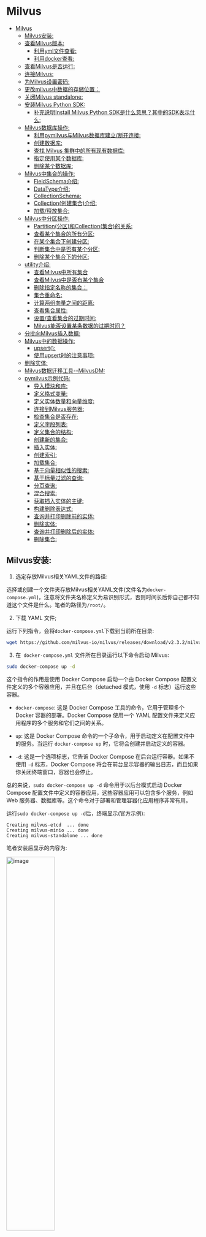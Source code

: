 # Milvus
- [Milvus](#milvus)
  - [Milvus安装:](#milvus安装)
  - [查看Milvus版本:](#查看milvus版本)
    - [利用yml文件查看:](#利用yml文件查看)
    - [利用docker查看:](#利用docker查看)
  - [查看Milvus是否运行:](#查看milvus是否运行)
  - [连接Milvus:](#连接milvus)
  - [为Milvus设置密码:](#为milvus设置密码)
  - [更改milvus中数据的存储位置：](#更改milvus中数据的存储位置)
  - [关闭Milvus standalone:](#关闭milvus-standalone)
  - [安装Milvus Python SDK:](#安装milvus-python-sdk)
    - [补充说明Install Milvus Python SDK是什么意思？其中的SDK表示什么:](#补充说明install-milvus-python-sdk是什么意思其中的sdk表示什么)
  - [Milvus数据库操作:](#milvus数据库操作)
    - [利用pymilvus与Milvus数据库建立/断开连接:](#利用pymilvus与milvus数据库建立断开连接)
    - [创建数据库:](#创建数据库)
    - [查找 Milvus 集群中的所有现有数据库:](#查找-milvus-集群中的所有现有数据库)
    - [指定使用某个数据库:](#指定使用某个数据库)
    - [删除某个数据库:](#删除某个数据库)
  - [Milvus中集合的操作:](#milvus中集合的操作)
    - [FieldSchema介绍:](#fieldschema介绍)
    - [DataType介绍:](#datatype介绍)
    - [CollectionSchema:](#collectionschema)
    - [Collection(创建集合)介绍:](#collection创建集合介绍)
    - [加载/释放集合:](#加载释放集合)
  - [Milvus中分区操作:](#milvus中分区操作)
    - [Partition(分区)和Collection(集合)的关系:](#partition分区和collection集合的关系)
    - [查看某个集合的所有分区:](#查看某个集合的所有分区)
    - [在某个集合下创建分区:](#在某个集合下创建分区)
    - [判断集合中是否有某个分区:](#判断集合中是否有某个分区)
    - [删除某个集合下的分区:](#删除某个集合下的分区)
  - [utility介绍:](#utility介绍)
    - [查看Milvus中所有集合](#查看milvus中所有集合)
    - [查看Milvus中是否有某个集合](#查看milvus中是否有某个集合)
    - [删除指定名称的集合：](#删除指定名称的集合)
    - [集合重命名:](#集合重命名)
    - [计算两组向量之间的距离:](#计算两组向量之间的距离)
    - [查看集合属性:](#查看集合属性)
    - [设置/查看集合的过期时间:](#设置查看集合的过期时间)
    - [Milvus能否设置某条数据的过期时间？](#milvus能否设置某条数据的过期时间)
  - [分批向Milvus插入数据:](#分批向milvus插入数据)
  - [Milvus中的数据操作:](#milvus中的数据操作)
    - [upsert():](#upsert)
    - [使用upsert时的注意事项:](#使用upsert时的注意事项)
  - [删除实体:](#删除实体)
  - [Milvus数据迁移工具--MilvusDM:](#milvus数据迁移工具--milvusdm)
  - [pymilvus示例代码:](#pymilvus示例代码)
    - [导入模块和库:](#导入模块和库)
    - [定义格式变量:](#定义格式变量)
    - [定义实体数量和向量维度:](#定义实体数量和向量维度)
    - [连接到Milvus服务器:](#连接到milvus服务器)
    - [检查集合是否存在:](#检查集合是否存在)
    - [定义字段列表:](#定义字段列表)
    - [定义集合的结构:](#定义集合的结构)
    - [创建新的集合:](#创建新的集合)
    - [插入实体:](#插入实体)
    - [创建索引:](#创建索引)
    - [加载集合:](#加载集合)
    - [基于向量相似性的搜索:](#基于向量相似性的搜索)
    - [基于标量过滤的查询:](#基于标量过滤的查询)
    - [分页查询:](#分页查询)
    - [混合搜索:](#混合搜索)
    - [获取插入实体的主键:](#获取插入实体的主键)
    - [构建删除表达式:](#构建删除表达式)
    - [查询并打印删除前的实体:](#查询并打印删除前的实体)
    - [删除实体:](#删除实体-1)
    - [查询并打印删除后的实体:](#查询并打印删除后的实体)
    - [删除集合:](#删除集合)

## Milvus安装:

1. 选定存放Milvus相关YAML文件的路径:

选择或创建一个文件夹存放Milvus相关YAML文件(文件名为`docker-compose.yml`)，注意将文件夹名称定义为易识别形式，否则时间长后你自己都不知道这个文件是什么。笔者的路径为`/root/`。<br>

2. 下载 YAML 文件;

运行下列指令，会将`docker-compose.yml`下载到当前所在目录:<br>

```bash
wget https://github.com/milvus-io/milvus/releases/download/v2.3.2/milvus-standalone-docker-compose.yml -O docker-compose.yml
```

3. 在` docker-compose.yml` 文件所在目录运行以下命令启动 Milvus:

```bash
sudo docker-compose up -d
```

这个指令的作用是使用 Docker Compose 启动一个由 Docker Compose 配置文件定义的多个容器应用，并且在后台（detached 模式，使用 `-d` 标志）运行这些容器。<br>

  - `docker-compose`: 这是 Docker Compose 工具的命令，它用于管理多个 Docker 容器的部署。Docker Compose 使用一个 YAML 配置文件来定义应用程序的多个服务和它们之间的关系。

  - `up`: 这是 Docker Compose 命令的一个子命令，用于启动定义在配置文件中的服务。当运行 `docker-compose up` 时，它将会创建并启动定义的容器。

  - `-d`: 这是一个选项标志，它告诉 Docker Compose 在后台运行容器。如果不使用 `-d` 标志，Docker Compose 将会在前台显示容器的输出日志，而且如果你关闭终端窗口，容器也会停止。

总的来说，`sudo docker-compose up -d` 命令用于以后台模式启动 Docker Compose 配置文件中定义的容器应用，这些容器应用可以包含多个服务，例如 Web 服务器、数据库等。这个命令对于部署和管理容器化应用程序非常有用。<br>

运行`sudo docker-compose up -d`后，终端显示(官方示例):<br>

```log
Creating milvus-etcd  ... done
Creating milvus-minio ... done
Creating milvus-standalone ... done
```

笔者安装后显示的内容为:<br>

<img src="./milvus_materials/milvus安装成功图片.jpg" alt="image" width="50%" height="50%">


4. 现在检查容器是否已经启动并运行:

```bash
sudo docker compose ps
```

终端显示(官方示例):<br>

```log
      Name                     Command                  State                            Ports
--------------------------------------------------------------------------------------------------------------------
milvus-etcd         etcd -advertise-client-url ...   Up             2379/tcp, 2380/tcp
milvus-minio        /usr/bin/docker-entrypoint ...   Up (healthy)   9000/tcp
milvus-standalone   /tini -- milvus run standalone   Up             0.0.0.0:19530->19530/tcp, 0.0.0.0:9091->9091/tcp
```

笔者安装后显示的内容为:<br>

<img src="./milvus_materials/milvus容器运行状态.jpg" alt="image" width="100%" height="100%">


指令 `sudo docker compose ps` 的作用是列出与当前工作目录下的 `docker-compose.yml` 文件相关的 Docker 服务的状态。<br>

具体来说，这个命令会显示：<br>

- 服务名（service name）
- 命令（command）
- 状态（state，例如 "Up" 或 "Exited"）
- 端口（ports）

使用 `sudo` 前缀是因为 Docker 通常需要超级用户权限来运行。<br>

`docker compose` 是 Docker Compose 的一个新的命令结构，它在 Docker 20.10 之后的版本中被引入。在此之前，通常使用 `docker-compose`（带连字符）的命令格式。两种格式的功能基本相同，但命令结构略有不同。<br>

简而言之，`sudo docker compose ps` 命令用于查看当前目录下由 `docker-compose.yml` 定义的 Docker 服务的状态。<br>

## 查看Milvus版本:

### 利用yml文件查看:

找到你Milvus相关的`docker-compose.yml`文件，文件中会有如下Milvus版本信息:

```yml
  standalone:
    container_name: milvus-standalone
    image: milvusdb/milvus:v2.3.2
```

### 利用docker查看:

终端输入`docker ps`指令后，终端显示(官方示例):<br>

```log
      Name                     Command                  State                            Ports
--------------------------------------------------------------------------------------------------------------------
milvus-etcd         etcd -advertise-client-url ...   Up             2379/tcp, 2380/tcp
milvus-minio        /usr/bin/docker-entrypoint ...   Up (healthy)   9000/tcp
milvus-standalone   /tini -- milvus run standalone   Up             0.0.0.0:19530->19530/tcp, 0.0.0.0:9091->9091/tcp
```

找到自己需要查看的容器名，然后仿照下列指令修改即可:<br>

```bash
docker inspect milvus-standalone | grep "Image" | cut -d '"' -f 4
```

终端显示:<br>

```log
sha256:4b6c62c2b5f8803ec635347be7b430d88a00d1d10226e0cfe6f9a6883ed84ff0
milvusdb/milvus:v2.3.2
```

## 查看Milvus是否运行:

要查看你的 Milvus 是否正在 Ubuntu 18.04 上运行，你可以采用以下几种方法：<br>

1. **使用`docker ps`命令**:
   
如果你是通过 Docker 安装和运行 Milvus 的，你可以使用 `docker ps` 来查看正在运行的容器。例如:<br>

```bash
docker ps
```

在输出的列表中，找是否有 Milvus 的容器正在运行。<br>

2. **使用`ps`命令和`grep`工具**:
   
你可以使用 `ps` 命令结合 `grep` 工具来查看是否有与 Milvus 相关的进程正在运行：<br>

```bash
ps aux | grep milvus
```

如果 Milvus 在运行，你应该能看到与 Milvus 相关的进程信息。<br>

3. **使用`netstat`命令查看端口**:
   
通常，Milvus 默认在 `19530` 端口上监听。你可以使用 `netstat` 来查看此端口是否已经被占用：<br>

```bash
netstat -tuln | grep 19530
```

如果你看到有进程监听在这个端口上，那很可能 Milvus 是在运行的。<br>

或者直接使用`netstat -tuln`查看是否有属于Milvus的端口。<br>

4. **查看 Milvus 的日志**:
   
如果你有访问 Milvus 日志的权限，那么你可以直接查看它的日志来判断其是否在正常运行。<br>

不论你采用哪种方法，记得根据实际情况调整命令和参数。如果你有其他关于 Milvus 或 Ubuntu 的问题，请随时提问。<br>

**如果你是使用 Docker 运行的 Milvus**，Milvus 的日志位置通常在容器内部。你可以使用以下命令来查看 Milvus 容器的日志：<br>

```bash
docker logs [CONTAINER_ID_OR_NAME]
```

其中 `[CONTAINER_ID_OR_NAME]` 是你的 Milvus 容器的 ID 或名称。<br>

如果你是按照笔者的方式安装的Milvus，想查看 Milvus 的日志，可以使用以下命令：<br>

```bash
docker logs milvus-standalone
```

此命令会输出 `milvus-standalone` 容器的日志。<br>

如果需要查看 MinIO 或 etcd 的日志，只需将 `milvus-standalone` 替换为相应的容器名称即可。例如，查看 MinIO 的日志：<br>

```bash
docker logs milvus-minio
```

以上信息应该可以帮助你了解当前 Milvus 的运行状态和查看其日志。<br>


## 连接Milvus:

使用以下指令，验证 Milvus 服务器正在监听哪个本地端口。注意将容器名称替换为你自己的:

```bash
docker port milvus-standalone 19530/tcp
```

终端显示信息:<br>

```log
(base) root@iZ2zea5v77oawjy2qz7cxxx:~# docker port milvus-standalone 19530/tcp
0.0.0.0:19530
[::]:19530
```

这表明，你的 Milvus 容器的 `19530` 端口映射到了宿主机的 `0.0.0.0:19530` 和 `[::]:19530`。<br>

其中：<br>

- `0.0.0.0:19530` 表示该端口在所有的 IPv4 地址上都是可访问的。

- `[::]:19530` 表示该端口在所有的 IPv6 地址上都是可访问的。

这意味着，只要你的服务器防火墙规则允许外部访问这个端口，并且没有其他的网络限制，那么你确实应该可以从外部访问这个 Milvus 实例。<br>

但需要注意的是，对于任何服务，尤其是数据库类服务，直接暴露到外网有其风险。确保你已经设置了适当的安全措施，如防火墙规则、强密码、安全的连接方式等，以保护你的服务不被恶意访问。<br>


## 为Milvus设置密码:


## 更改milvus中数据的存储位置：

更改milvus中数据的存储位置可有效避免因硬盘空间问题引起的Milvus自动关闭，具体操作如下：<br>

1. 找到自己的`docker-compose.yml`文件所在目录，运行以下指令**停止 Milvus 服务**：

```bash
sudo docker-compose down
```

终端显示:<br>

```log
Stopping milvus-minio ... done
Stopping milvus-etcd  ... done
Removing milvus-standalone ... done
Removing milvus-minio      ... done
Removing milvus-etcd       ... done
Removing network milvus
```

2. 查看Milvus中数据存储路径:

打开`docker-compose.yml`文件，查看`standalone`模块对应的`volumes`路径，以笔者为例:<br>

```yml
standalone:
  container_name: milvus-standalone
  image: milvusdb/milvus:v2.3.2
  command: ["milvus", "run", "standalone"]
  security_opt:
  - seccomp:unconfined
  environment:
    ETCD_ENDPOINTS: etcd:2379
    MINIO_ADDRESS: minio:9000
  volumes:
    - ${DOCKER_VOLUME_DIRECTORY:-.}/volumes/milvus:/var/lib/milvus
  healthcheck:
    test: ["CMD", "curl", "-f", "http://localhost:9091/healthz"]
    interval: 30s
    start_period: 90s
    timeout: 20s
    retries: 3
  ports:
    - "19530:19530"
    - "9091:9091"
  depends_on:
    - "etcd"
    - "minio"
```

`docker-compose.yml` 文件中的 `volume` 映射是由 `${DOCKER_VOLUME_DIRECTORY:-.}` 这个环境变量决定的。这意味着如果你没有设定 `DOCKER_VOLUME_DIRECTORY` 这个环境变量，它会默认使用当前目录（`.`）。<br>


1. 迁移数据:

如果 Milvus 已经有数据并且你希望保留，你需要迁移数据到新的目录下，假设要迁移到 `/data/milvus_data` 目录下：<br>

```bash
sudo mv ${DOCKER_VOLUME_DIRECTORY:-.}/volumes/milvus /data/milvus_data
```

空的`/data/milvus_data`将显示以下结构:<br>

```log
(base) root@iZ2zea5v77oawjy2qz7cxxx:/data/milvus_data# tree
.
└── milvus
    ├── rdb_data
    └── rdb_data_meta_kv
```

4. 更新 docker-compose.yml 文件:

在 `standalone` 服务的 `volumes` 部分中，更改映射目录到 `/data/milvus_data`。同时，也建议更改 `etcd` 和 `minio` 的存储路径，以避免未来可能出现的空间问题。<br>

```yml
...
etcd:
  ...
  volumes:
    - /data/etcd_data:/etcd

minio:
  ...
  volumes:
    - /data/minio_data:/minio_data

standalone:
  ...
  volumes:
    - /data/milvus_data:/var/lib/milvus
...
```

5. 再次启动服务：

```bash
sudo docker-compose up -d
```


## 关闭Milvus standalone:

要关闭 `Milvus standalone`，请运行以下指令:<br>

```bash
sudo docker compose down
```

要在停止 Milvus 后删除数据，请运行以下指令:<br>

```bash
sudo rm -rf  volumes
```

## 安装Milvus Python SDK:

切换到你需要安装`pymilvus`的虚拟环境，然后运行以下指令:<br>

```bash
python3 -m pip install pymilvus==2.3.2
```

现在终端运行以下指令，验证下`pymilvus`是否已经正确安装。如果`pymilvus`的安装没有问题，则终端运行以下命令时不会引发异常:<br>

```bash
python3 -c "from pymilvus import Collection"
```

### 补充说明Install Milvus Python SDK是什么意思？其中的SDK表示什么:

"Install Milvus Python SDK" 的意思是安装 Milvus 的 Python 软件开发工具包。<br>

其中的 "SDK" 是 "Software Development Kit" 的缩写，翻译成中文是“软件开发工具包”。<br>

SDK 通常包括一组软件开发工具，这些工具允许开发者为特定的软件包、软件框架、硬件平台、计算机系统、操作系统或平台创建应用程序。<br>

对于 "Milvus Python SDK"，这意味着**这是一个为 Python 语言提供的工具集，允许开发者更容易地与 Milvus 进行交互和开发。**🫠🫠🫠Milvus 是一个开源的向量搜索引擎，它使得大规模向量数据的相似性搜索变得简单高效。<br>

简而言之，如果你想使用 Python 来开发和 Milvus 相关的应用，你就需要安装 Milvus Python SDK。<br>

## Milvus数据库操作:

与传统的数据库引擎类似，你也可以在 Milvus 创建数据库，并为某些用户分配管理数据库的特权。然后，这些用户有权管理数据库中的集合。Milvus 集群最多支持64个数据库。<br>

### 利用pymilvus与Milvus数据库建立/断开连接:

Milvus 支持两个端口，端口`19530`和端口`9091`，端口19530是用于gRPC的，是默认端口。端口9091是用于 RESTful API 的，当你用 HTTP 客户端连接到 Milvus 服务器时使用它。<br>

pymilvus连接Milvus数据库示例:<br>

```python
from pymilvus import connections
connections.connect(
    alias="default",
    user='username',
    password='password',
    host='localhost',
    port='19530'
)
```

`connections.connect()` 方法用于建立全局连接，可以在整个应用程序中共享。**它会自动创建连接池**，并在后续的操作中使用这个连接池来管理连接。<br>

这意味着，一旦使用 `connections.connect()` 建立连接，后续的 Milvus 操作可以共享同一个连接池中的连接，从而提高了性能和资源利用率。<br>

如果你没有对你的Milvus进行账户、密码等配置，可以使用下列写法:<br>

```python
from pymilvus import connections

connections.connect(host='localhost', port='19530')
```

🚨🚨🚨注意: Milvus 支持的最大连接数是 65,536。这个数字指的是客户端与 Milvus 服务器之间的并发连接数量上限。

在同一时间内，最多可以有 65,536 个与 Milvus 服务器的连接处于活动状态。这个连接数限制可以根据你的硬件资源和性能需求进行调整，但在默认配置下，最大连接数是 65,536。

🫠🫠🫠Milvus使用结束后记得断开与Milvus的连接:<br>

```python
connections.disconnect("default")
```


### 创建数据库:

要创建数据库，首先需要连接到 Milvus 集群并为其准备一个名称，假设你要创建一个名为"book"的database，可以使用以下代码:<br>

```python
from pymilvus import connections, db

conn = connections.connect(host='localhost', port='19530')  # 必须要连接到Milvus才能执行db操作；

database = db.create_database("book")
```

### 查找 Milvus 集群中的所有现有数据库:

```python
from pymilvus import connections, db

conn = connections.connect(host='localhost', port='19530')  # 必须要连接到Milvus才能执行db操作；

# 查找 Milvus 集群中的所有现有数据库
database_name = db.list_database()

print(f"数据库有:{database_name}")
```

终端显示:<br>

```log
数据库有:['default', 'book']
```

Milvus 集群默认只有一个名为"default"的数据库。<br>

### 指定使用某个数据库:

Milvus 集群默认只有一个名为"default"的数据库。除非另有说明，否则集合将在默认数据库中创建。<br>

假设你要更改默认数据库，参考以下代码，在连接Milvus的时候设置`db_name`即可。注意将`default`修改为你的数据库名称:<br>

```python

from pymilvus import connections

conn = connections.connect(host="localhost",port="19530",db_name="default")
```

或者依旧使用`db`进行操作:<br>

```python
db.using_database("book")
```

### 删除某个数据库:

若要删除数据库，必须首先删除其所有集合。否则，删除操作将失败。<br>

```python
db.drop_database("book")

db.list_database()

# Output:
# ['default']
```


## Milvus中集合的操作:

在Milvus中集合的基础是Schema，Schema指结构，例如表结构、字段构成等。在我们介绍Milvus中Schema的定义方式前，先导入必要的方法，并连接到Milvus数据库:<br>

```python
from pymilvus import connections, FieldSchema, DataType, CollectionSchema, Collection

# 连接Milvus
connections.connect(host='localhost', port='19530')
```

在Milvus中，`CollectionSchema`、`FieldSchema`和`DataType`是创建一个集合(collection)的基本组件。Milvus是一个开源的向量数据库，用于存储和检索大量的向量数据。这三个组件定义了集合的结构和数据类型。<br>

### FieldSchema介绍:

`FieldSchema`用于定义集合中的一个字段(field)的结构。一个字段相当于传统数据库中的一个列(column)。它包括字段的名字、字段的数据类型以及一些额外的参数，比如是否是主键、是否自动创建索引等等。<br>

每个`FieldSchema`对象通常需要至少两个参数：<br>

- 字段名称

- 字段数据类型，这里使用的是`DataType`枚举

示例:<br>

```python
id_field = FieldSchema(name="id", dtype=DataType.INT64, is_primary=True)
vector_field = FieldSchema(name="embedding", dtype=DataType.FLOAT_VECTOR, dim=128)
```

### DataType介绍:

`DataType`是一个枚举类，定义了Milvus中支持的不同数据类型。这些数据类型包括基本的数值类型、字符串和向量类型等。比如，`INT64`用于整数、`FLOAT_VECTOR`用于浮点数向量等。<br>

示例中的`DataType.FLOAT_VECTOR`表示字段是浮点型的向量数据，`dim=128`指的是向量的维度是128。<br>

### CollectionSchema:

`CollectionSchema`定义了整个集合的结构。一个集合可以看作是一张表，其中包含了多个字段。当你创建一个`CollectionSchema`对象时，你需要定义集合中的所有字段，并且可以定义一些关于集合的额外属性，如描述等。<br>

创建`CollectionSchema`对象时，需要将一系列`FieldSchema`对象作为参数传入。<br>

示例:<br>

```python
schema = CollectionSchema(fields=[id_field, vector_field], description="Test collection")
```

这样，使用`CollectionSchema`和`FieldSchema`对象，你可以定义一个Milvus集合的完整结构，`DataType`用于指定字段的数据类型。这种结构化的方式使得Milvus可以灵活地处理不同类型的数据，并且可以对其进行有效的索引和搜索。<br>

### Collection(创建集合)介绍:

🚨🚨🚨`CollectionSchema`和`Collection`在Milvus中代表了两个相关但不同的概念：<br>

1. **CollectionSchema**: 

- 这个概念是关于结构定义的。`CollectionSchema`定义了一个集合的结构，包括它包含哪些字段以及这些字段的数据类型。它是创建新集合时的一个蓝图，用于告诉Milvus集合中应该有哪些字段和这些字段的属性（比如数据类型、是否为主键、是否有索引等）。

- `CollectionSchema`不存储任何数据，它只是定义了数据将如何存储的规则。

2. **Collection**:

- `Collection`是基于`CollectionSchema`实际**创建的一个实例**🌿🌿🌿🌿🌿，它是数据存储和检索的容器。你可以向`Collection`中插入数据、对其进行查询和索引操作。一旦根据`CollectionSchema`创建了`Collection`，就可以对其进行这些操作。

- `Collection`实际上存储了数据和索引，你可以认为它是Milvus数据库中的一个“表”。

在实际应用中，首先会定义一个`CollectionSchema`，然后基于这个模式创建一个`Collection`。例如：<br>

```python
from pymilvus import connections, FieldSchema, DataType, CollectionSchema, Collection

# 连接Milvus
connections.connect(host='localhost', port='19530')

# 定义字段
id_field = FieldSchema(name="id", dtype=DataType.INT64, is_primary=True)
vector_field = FieldSchema(name="embedding", dtype=DataType.FLOAT_VECTOR, dim=128)

# 创建集合模式
schema = CollectionSchema(fields=[id_field, vector_field], description="Test collection")

# 使用集合模式创建集合
collection = Collection(name="test_collection", schema=schema)

# 现在你可以向`collection`插入数据，查询数据等
```

在这个例子中，`schema`是一个`CollectionSchema`对象，定义了`collection`应有的结构。创建`collection`时，我们使用这个结构定义，并且给它命名为"test_collection"，这个名字在Milvus中唯一地标识了这个集合。然后，我们可以在这个`collection`上执行各种操作，如插入数据、搜索、更新和删除数据等。<br>

### 加载/释放集合:

前面已经介绍过集合的建立了，但偶尔你可能会见到某些代码中出现下列写法:<br>

```python
# 加载集合
collection.release("xxx")

"""你的代码"""

# 释放集合
collection.release("xxx")
```

此时，如果你没有特殊需求，忽略`collection.load()` 和 `collection.release()`即可。<br>

通常情况下，你不需要手动调用 `collection.load()` 和 `collection.release()`，Milvus 将自动管理集合的加载和释放。<br>



## Milvus中分区操作:

Milvus可以将搜索和其他操作限制在一个分区上，以提高性能。<br>

集合一般由一个或多个分区组成。在创建一个新集合时，Milvus 会自动创建一个默认分区 `_default`。Milvus 中一个集合最多有4096个分区。<br>

### Partition(分区)和Collection(集合)的关系:

Milvus 是一个开源的向量数据库，用于存储大规模的特征向量，这些向量通常由机器学习模型生成，特别是在进行相似性搜索时。在 Milvus 中，“Collection”和“Partition”是两个核心概念，它们在组织数据时扮演着重要的角色。<br>

- **Collection（集合）**：在 Milvus 中，Collection 类似于传统关系型数据库中的“表（table）”。它是最顶层的数据组织单位，用于存储相同特征的数据。比如，一个 Collection 可以是“用户的脸部特征”，所有的用户脸部特征向量都存储在这个 Collection 中。

- **Partition（分区）**：Partition 是 Collection 下的一个子集💦💦💦，它可以帮助用户更细粒度地管理 Collection 中的数据。通过 Partition，用户可以根据某些特征将数据进一步细分，以优化查询效率。比如，在“用户的脸部特征”这个 Collection 中，我们可以根据地理位置、注册时间等属性为数据创建不同的 Partition。

**举例说明**：<br>

想象一个电商网站的推荐系统，我们要为每个用户保存其浏览商品的特征向量，以便执行相似商品的推荐。<br>

- **Collection**：可以创建一个名为“用户商品浏览特征”的 Collection，所有用户浏览商品的特征向量都将存储在这里。

- **Partitions**：如果电商网站是全球性的，用户遍布世界各地，那么可以根据地区创建 Partition，如“北美区用户”，“欧洲区用户”，“亚洲区用户”等，这样在进行商品推荐时，可以只在用户所在地区的 Partition 中搜索，从而提高搜索效率。<br>

这样的数据组织结构既可以保持数据的管理效率，又可以在执行搜索和其他操作时提高性能。通过合理的设计 Collection 和 Partition，可以在 Milvus 中高效地处理和检索大规模向量数据。<br>


### 查看某个集合的所有分区:

```python
from pymilvus import connections, Collection
# 与default Milvus创建连接
connections.connect(host='localhost', port='19530')
# 选择集合
collection = Collection("book")
# 查看该集合的所有分区
print(f"集合book的分区有:{collection.partitions}")
```

终端显示:<br>

```log
集合book的分区有:[{"name":"_default","collection_name":"book","description":""}]
```

### 在某个集合下创建分区:

```python
from pymilvus import connections, Collection
# 与default Milvus创建连接
connections.connect(host='localhost', port='19530')
# 选择集合
collection = Collection("book")
# 在集合中建立分区
collection.create_partition("novel")

# 查看该集合的所有分区
print(f"集合book的分区有:{collection.partitions}")
```

终端显示:<br>

```log
集合book的分区有:[{"name":"_default","collection_name":"book","description":""}, {"name":"novel","collection_name":"book","description":""}]
```

注意:Milvus的集合中，分区不允许重名，如果重复创建相同命名的分区，会引发`PartitionAlreadyExistException: (code=1, message=Partition already exist.)`错误。⛔️⛔️⛔️<br>

### 判断集合中是否有某个分区:

```python
from pymilvus import connections, utility, Collection
# 连接Milvus
connections.connect(host='localhost', port='19530')
# 选定集合
collection = Collection("book")
# 判断集合中是否有某个分区
if collection.has_partition("novel"):
    print(f"集合book中有novel分区")
else:
    print(f"集合book中没有novel分区")
```

如果集合"book"中有"novel"分区，则终端显示:<br>

```log
集合book中有novel分区
```

### 删除某个集合下的分区:

在Milvus中，"删除集合的某个分区" 和 "删除集合的所有分区" 使用的方法是一样的。"删除集合的所有分区"通常需要遍历分区并逐个删除，"删除集合的某个分区"值需要根据名称删除特定分区即可。<br>

因为Milvus不提供直接删除所有分区的单个API，**这是为了确保操作的安全性和可控性，因为删除分区是一个不可逆的操作，分区中的数据也会被删除。**🪴🪴🪴🪴🪴<br>

```python
from pymilvus import connections, Collection

# 连接Milvus服务器
connections.connect(host='localhost', port='19530')

# 指定要删除分区的集合名称
collection_name = 'book'

# 获取指定名称的集合
collection = Collection(name=collection_name)

# 获取集合的所有分区名称
partition_names = collection.partitions

# 遍历分区并删除它们
for partition_name in partition_names:
    collection.drop_partition(partition_name)

# 断开与Milvus服务器的连接
connections.disconnect()
```


## utility介绍:

`pymilvus`中的`utility`模块提供了一组辅助函数，这些函数主要用于执行一些常见的、不直接涉及数据操作的任务。例如，检查集合或分区的存在、重命名集合、获取集合的统计信息等。以下是一些`utility`模块中常用函数的说明和用法：<br>

### 查看Milvus中所有集合

```python
from pymilvus import connections, utility
connections.connect(host='localhost', port='19530')
print(utility.list_collections())   # 返回值为集合名(str)组成的list
```

`list_collections(using='default')`还可以设置数据库名称；<br>

### 查看Milvus中是否有某个集合

```python
from pymilvus import connections, utility
connections.connect(host='localhost', port='19530')
res = utility.has_collection("book")
print(res)  # 如果集合存在，输出True；否则输出False。
```

`has_collection(name, using='default')`：<br>

- `name`：集合的名称。

- `using`：连接的别名。

### 删除指定名称的集合：

```python
from pymilvus import connections, utility
connections.connect(host='localhost', port='19530')
utility.drop_collection("some_collection")
```

`drop_collection(name, using='default')`：<br>

- `name`：要删除的集合的名称。

- `using`：连接的别名。

### 集合重命名:

```python
from pymilvus import connections, utility
connections.connect(host='localhost', port='19530')
utility.rename_collection("old_collection_name", "new_collection_name")
```

`rename_collection(old_name, new_name, timeout=None, using='default')`：<br>

- `timeout`：超时时间（可选）。

- `using`：连接的别名。

### 计算两组向量之间的距离:

```python
from pymilvus import connections, utility
connections.connect(host='localhost', port='19530')
distances = utility.calc_distance([[1, 2]], [[3, 4]], params={"metric": "L2"})
print(distances)  # 输出向量间的距离。
```

`calc_distance(vectors_left, vectors_right, params, timeout=None, using='default')`：

- `vectors_left`和`vectors_right`：两组要计算距离的向量。

- `params`：计算距离时使用的参数，例如距离度量方式。

- `timeout`：超时时间（可选）。

- `using`：连接的别名。

这些辅助函数简化了对Milvus集合的一些常见管理任务的处理，让用户可以更容易地与Milvus集合进行交互。在使用这些函数时，通常需要确保已经通过`connections.connect`与Milvus数据库建立了连接。<br>

### 查看集合属性:

假设你使用了以下代码创建了一个名为`book`的集合:<br>

```python
from pymilvus import Collection, FieldSchema, CollectionSchema, DataType, connections, utility

# 连接Milvus
connections.connect(host='localhost', port='19530')

# 定义集合架构
schema = CollectionSchema(fields=[
    FieldSchema("int64", DataType.INT64, description="int64", is_primary=True),
    FieldSchema("float_vector", DataType.FLOAT_VECTOR, is_primary=False, dim=128),
])

# 架构实例化为一个名为"book"的集合
collection = Collection(name="book", schema=schema)
```

检查默认数据库(`default`)中是否有"book"集合:<br>

```python
from pymilvus import connections, utility

connections.connect(host='localhost', port='19530')
res = utility.has_collection("book")
print(res)  # 没查到会返回False

collections = utility.list_collections()
print(collections)  # 输出所有集合的名称列表。
```

终端显示:<br>

```log
True
['book', 'search_article_in_medium']
```

### 设置/查看集合的过期时间:

设置集合的过期时间(单位为 "秒")需要使用`set_properties`语句，具体操作如下:<br>

```python
from pymilvus import connections, Collection, FieldSchema, CollectionSchema, DataType
# 连接milvus
connections.connect(host='localhost', port='19530')
# 定义字段
fields = [
    FieldSchema("film_id", DataType.INT64, is_primary=True),
    FieldSchema("films", dtype=DataType.FLOAT_VECTOR, dim=128)
    ]
# 定义集合架构
schema = CollectionSchema(fields=fields)
# 利用集合架构实例化一个集合
collection = Collection("test_set_properties", schema)
# 设置集合的过期时间
collection.set_properties({"collection.ttl.seconds": 1200})
```

设置完成后，想要查看是否设置成功，可以运行下列代码:<br>

```python
from pymilvus import connections, Collection, FieldSchema, CollectionSchema, DataType
# 连接milvus
connections.connect(host='localhost', port='19530')
# 选定集合
collection = Collection("test_set_properties")
print(f"the name of collection is :\n{collection.name}\n")
# 获取集合的properties属性
expiration_time = collection.describe().get("properties")
print(f"the expiration time of collection is :\n{expiration_time}\n")
print(f"the format of expiration_time is :\n{type(expiration_time)}\n")

# 将"过期时间"属性转为可操作格式--字符串
expiration_time_string = expiration_time.__str__()
print(expiration_time_string)
print(type(expiration_time_string))
```

终端显示:<br>

```txt
the name of collection is :
test_set_properties

the expiration time of collection is :
[key: "collection.ttl.seconds"
value: "60"
]

the format of expiration_time is :
<class 'google._upb._message.RepeatedCompositeContainer'>

[key: "collection.ttl.seconds"
value: "60"
]
<class 'str'>
```

🐳🐳🐳设置过期时间后查看到的结果，格式比较奇怪🤨🤨🤨，只当作参考，毕竟"过期时间"这个概念是Milvus新添加的功能，可能Milvus还没有彻底完善。<br>

### Milvus能否设置某条数据的过期时间？





## 分批向Milvus插入数据:


## Milvus中的数据操作:

### upsert():

### 使用upsert时的注意事项:

官方文档:<br>

```txt
Limits
Updating primary key fields is not supported by upsert().
upsert() is not applicable and an error can occur if autoID is set to True for primary key fields.
```

在这段文档中，提到了Milvus数据库的一些操作限制。<br>

首先解释一下背景知识：<br>

- **Primary Key（主键）**：在数据库中，主键是唯一标识表中每一条记录的字段。它的值必须是唯一的，并且不允许为空。

- **upsert() 操作**：`upsert` 是“update”和“insert”的结合词，指的是一种数据库操作，如果记录不存在，就执行插入（insert）操作；如果记录已经存在，则更新（update）这条记录。在一些数据库系统中，`upsert` 通常通过一个特定的命令或者一组操作来实现。

- **autoID**：是一个设置项，当设置为True时，意味着数据库会自动为每条记录生成一个唯一的主键ID。当用户插入新记录时不需要（也不能）手动指定主键ID，系统会自动生成。

根据你提供的文档内容：<br>

1. **更新主键字段不被支持**：这说明在Milvus数据库中，一旦记录被创建，并且分配了主键值，你就不能使用`upsert()`操作来改变这个主键字段的值。主键一旦设定，就是不可更改的。

2. **如果为主键字段设置了autoID为True，则upsert()不适用**：这表示如果你在定义数据模型时设置了主键字段的`autoID`为True，意味着主键值是由系统自动生成的，那么你不能使用`upsert()`操作。这可能是因为`upsert()`操作需要明确指定哪一条记录将被更新，如果主键是自动生成的，那么在执行`upsert()`操作时，系统可能无法确定要更新的确切记录，因此会引发错误。

总结起来，Milvus在使用自动生成主键的配置下，不支持使用`upsert()`操作来更新或插入数据，你需要在插入数据时避免对主键字段进行操作，或者在设计数据模型时不使用autoID特性。<br>


## 删除实体:

Milvus支持通过主键或复杂布尔表达式来删除实体。**通过主键删除实体比通过复杂布尔表达式删除它们要快得多、也更轻便**🫠🫠🫠。这是因为Milvus在通过复杂布尔表达式删除数据时，会先执行查询操作。


## Milvus数据迁移工具--MilvusDM:

MilvusDM是专门用于导入和导出Milvus数据的开源工具。<br>




## pymilvus示例代码:

```python
# hello_milvus.py 展示了 PyMilvus 的基本操作，PyMilvus 是 Milvus 的 Python SDK。
# 1. 连接到 Milvus
# 2. 创建集合
# 3. 插入数据
# 4. 创建索引
# 5. 在实体上进行搜索、查询和混合搜索
# 6. 通过 PK 删除实体
# 7. 删除集合
import time

import numpy as np
from pymilvus import (
    connections,
    utility,
    FieldSchema, CollectionSchema, DataType,
    Collection,
)

fmt = "\n=== {:30} ===\n"
search_latency_fmt = "搜索延迟 = {:.4f}s"
num_entities, dim = 3000, 8

#################################################################################
# 1. 连接到 Milvus
# 为位于 `localhost:19530` 的 Milvus 服务器添加一个新的连接别名 `default`
# 实际上 "default" 别名在 PyMilvus 中是内置的。
# 如果 Milvus 的地址与 `localhost:19530` 相同，你可以省略所有
# 参数并调用该方法，例如：`connections.connect()`。
#
# 注意: 以下方法的 `using` 参数默认为 "default"。
print(fmt.format("开始连接到 Milvus"))
connections.connect("default", host="localhost", port="19530")

has = utility.has_collection("hello_milvus")
print(f"Milvus 中是否存在 hello_milvus 集合: {has}")

#################################################################################
# 2. 创建集合
# 我们将创建一个包含 3 个字段的集合。
# +-+------------+------------+------------------+------------------------------+
# | | 字段名称   | 字段类型   | 其他属性         |       字段描述                |
# +-+------------+------------+------------------+------------------------------+
# |1|    "pk"    |   VarChar  |  is_primary=True |      "主键字段"               |
# | |            |            |   auto_id=False  |                              |
# +-+------------+------------+------------------+------------------------------+
# |2|  "random"  |    Double  |                  |      "一个 double 字段"       |
# +-+------------+------------+------------------+------------------------------+
# |3|"embeddings"| FloatVector|     dim=8        |  "维度为 8 的 float 向量"     |
# +-+------------+------------+------------------+------------------------------+
fields = [
    FieldSchema(name="pk", dtype=DataType.VARCHAR, is_primary=True, auto_id=False, max_length=100),
    FieldSchema(name="random", dtype=DataType.DOUBLE),
    FieldSchema(name="embeddings", dtype=DataType.FLOAT_VECTOR, dim=dim)
]

schema = CollectionSchema(fields, "hello_milvus 是一个简单的演示，用于介绍 APIs")

print(fmt.format("创建集合 `hello_milvus`"))
hello_milvus = Collection("hello_milvus", schema, consistency_level="Strong")

################################################################################
# 3. 插入数据
# 我们将在 `hello_milvus` 中插入 3000 行数据
# 待插入的数据必须按字段组织。
#
# insert() 方法返回：
# - 如果 schema 中的 auto_id=True，则由 Milvus 自动生成的主键；
# - 如果 schema 中的 auto_id=False，则返回实体中已有的主键字段。

print(fmt.format("开始插入实体"))
rng = np.random.default_rng(seed=19530)
entities = [
    # 提供 pk 字段，因为 `auto_id` 设置为 False
    [str(i) for i in range(num_entities)],
    rng.random(num_entities).tolist(),  # 字段 random，只支持 list
    rng.random((num_entities, dim)),    # 字段 embeddings，支持 numpy.ndarray 和 list
]

insert_result = hello_milvus.insert(entities)

hello_milvus.flush()
print(f"Milvus 中的实体数量: {hello_milvus.num_entities}")  # 检查 num_entities

################################################################################
# 4. 创建索引
# 我们将为 hello_milvus 集合创建一个 IVF_FLAT 索引。
# create_index() 只能应用于 `FloatVector` 和 `BinaryVector` 字段。
print(fmt.format("开始创建 IVF_FLAT 索引"))
index = {
    "index_type": "IVF_FLAT",
    "metric_type": "L2",
    "params": {"nlist": 128},
}

hello_milvus.create_index("embeddings", index)

################################################################################
# 5. 搜索、查询和混合搜索
# 数据被插入到 Milvus 并进行索引后，你可以执行：
# - 基于向量相似性的搜索
# - 基于标量筛选（布尔值、整数等）的查询
# - 基于向量相似性和标量筛选的混合搜索。
#

# 在进行搜索或查询之前，你需要将 `hello_milvus` 中的数据加载到内存中。
print(fmt.format("开始加载数据"))
hello_milvus.load()

# -----------------------------------------------------------------------------
# 基于向量相似性的搜索
print(fmt.format("开始基于向量相似性的搜索"))
vectors_to_search = entities[-1][-2:]
search_params = {
    "metric_type": "L2",
    "params": {"nprobe": 10},
}

start_time = time.time()
result = hello_milvus.search(vectors_to_search, "embeddings", search_params, limit=3, output_fields=["random"])
end_time = time.time()

for hits in result:
    for hit in hits:
        print(f"命中: {hit}, random 字段: {hit.entity.get('random')}")
print(search_latency_fmt.format(end_time - start_time))

# -----------------------------------------------------------------------------
# 基于标量筛选（布尔值、整数等）的查询
print(fmt.format("开始使用 `random > 0.5` 进行查询"))

start_time = time.time()
result = hello_milvus.query(expr="random > 0.5", output_fields=["random", "embeddings"])
end_time = time.time()

print(f"查询结果:\n-{result[0]}")
print(search_latency_fmt.format(end_time - start_time))

# -----------------------------------------------------------------------------
# 分页
r1 = hello_milvus.query(expr="random > 0.5", limit=4, output_fields=["random"])
r2 = hello_milvus.query(expr="random > 0.5", offset=1, limit=3, output_fields=["random"])
print(f"查询分页(limit=4):\n\t{r1}")
print(f"查询分页(offset=1, limit=3):\n\t{r2}")

# -----------------------------------------------------------------------------
# 混合搜索
print(fmt.format("开始使用 `random > 0.5` 进行混合搜索"))

start_time = time.time()
result = hello_milvus.search(vectors_to_search, "embeddings", search_params, limit=3, expr="random > 0.5", output_fields=["random"])
end_time = time.time()

for hits in result:
    for hit in hits:
        print(f"命中: {hit}, random 字段: {hit.entity.get('random')}")
print(search_latency_fmt.format(end_time - start_time))

###############################################################################
# 6. 通过 PK 删除实体
# 你可以使用布尔表达式通过它们的 PK 值删除实体。
ids = insert_result.primary_keys

expr = f'pk in ["{ids[0]}" , "{ids[1]}"]'
print(fmt.format(f"开始使用表达式 `{expr}` 进行删除"))

result = hello_milvus.query(expr=expr, output_fields=["random", "embeddings"])
print(f"使用表达式=`{expr}` 查询删除前的结果 -> 结果: \n-{result[0]}\n-{result[1]}\n")

hello_milvus.delete(expr)

result = hello_milvus.query(expr=expr, output_fields=["random", "embeddings"])
print(f"使用表达式=`{expr}` 查询删除后的结果 -> 结果: {result}\n")

###############################################################################
# 7. 删除集合
# 最后，删除 hello_milvus 集合
print(fmt.format("删除集合 `hello_milvus`"))
utility.drop_collection("hello_milvus")
```

接下来详细解释上述代码各部分的作用：<br>

### 导入模块和库:

```python
import time
import numpy as np
from pymilvus import (
      connections,
      utility,
      FieldSchema, CollectionSchema, DataType,
      Collection,
)
```

- `time`: Python的标准库，用于处理时间。

- `numpy as np`: 一个用于大量数据计算的Python库。

- `pymilvus`: Milvus的Python客户端，用于与Milvus服务器进行交互。

### 定义格式变量:

```python
fmt = "\n=== {:30} ===\n"
search_latency_fmt = "search latency = {:.4f}s"
```

- `fmt`和`search_latency_fmt`是字符串格式模板，用于后面的输出。

### 定义实体数量和向量维度:

```python
num_entities, dim = 3000, 8
```

- `num_entities`：代表实体的数量，这里设置为3000。

- `dim`：代表向量的维度，这里设置为8。

### 连接到Milvus服务器:

```python
print(fmt.format("start connecting to Milvus"))
connections.connect("default", host="localhost", port="19530")
```

- 使用`fmt.format("start connecting to Milvus")`格式化并打印连接开始信息。

- `connections.connect()`用于连接到Milvus服务器，参数`"default"`是连接的别名，`host="localhost"`指定了服务器地址，`port="19530"`指定了服务器端口。

### 检查集合是否存在:

```python
has = utility.has_collection("hello_milvus")
print(f"Does collection hello_milvus exist in Milvus: {has}")
```

- `utility.has_collection("hello_milvus")`：检查名为"hello_milvus"的集合是否在Milvus中存在。

- 使用f-string打印查询结果。

**通过这段代码，可以学到如何使用pymilvus库连接到Milvus服务器并简单地检查一个集合是否存在。**<br>

### 定义字段列表:

```python
fields = [
      FieldSchema(name="pk", dtype=DataType.VARCHAR, is_primary=True, auto_id=False, max_length=100),
      FieldSchema(name="random", dtype=DataType.DOUBLE),
      FieldSchema(name="embeddings", dtype=DataType.FLOAT_VECTOR, dim=dim)
]
```

这里定义了三个字段：<br>

- `pk`：一个VARCHAR类型的字段，作为主键（`is_primary=True`）。该字段不会自动生成ID（`auto_id=False`），并且最大长度为100（`max_length=100`）。

- `random`：一个DOUBLE类型的字段，用于存储浮点数。

- `embeddings`：一个FLOAT_VECTOR类型的字段，用于存储浮点数向量。向量的维度由之前的代码中定义的`dim`变量决定。

### 定义集合的结构:

```python
schema = CollectionSchema(fields, "hello_milvus is the simplest demo to introduce the APIs")
```

`CollectionSchema`函数用于定义一个集合的结构，它接受两个参数：<br>

- `fields`：一个字段列表，定义了集合中的数据结构。

- 描述：一个描述该集合的字符串。

### 创建新的集合:

```python
print(fmt.format("Create collection `hello_milvus`"))
hello_milvus = Collection("hello_milvus", schema, consistency_level="Strong")
```

- 使用`fmt.format("Create collection `hello_milvus`")`格式化并打印创建集合的开始信息。

- `Collection`函数用于在Milvus中创建新的集合。它接受三个参数：

    - 集合的名称，这里是`"hello_milvus"`。
    
    - 之前定义的`schema`，即集合的结构。
    
    - `consistency_level`参数，这里设置为`"Strong"`，这意味着Milvus会确保写操作的一致性。

**经过这段代码，我们可以学到如何使用`pymilvus`库定义集合的结构，并在Milvus中创建一个新的集合。**<br>



### 插入实体:

```python
print(fmt.format("Start inserting entities"))
rng = np.random.default_rng(seed=19530)
entities = [
      [str(i) for i in range(num_entities)],
      rng.random(num_entities).tolist(),
      rng.random((num_entities, dim)),
]
```

- 使用`fmt.format("Start inserting entities")`格式化并打印插入实体的开始信息。

- `rng = np.random.default_rng(seed=19530)`：创建一个随机数生成器。`seed=19530`确保每次运行时都可以得到相同的随机数。

- `entities`是一个列表，其中包含三个子列表/数组，分别对应于之前定义的三个字段。

    - 第一个列表：主键字段的值。因为`auto_id`之前设置为`False`，所以需要为每个实体提供一个唯一的主键。

    - 第二个列表：`random`字段的值。使用随机数生成器为每个实体生成一个随机浮点数。
      
    - 第三个数组：`embeddings`字段的值。使用随机数生成器为每个实体生成一个随机浮点数向量。

```python
insert_result = hello_milvus.insert(entities)
```

- 使用`insert`方法将`entities`插入到`hello_milvus`集合中。

```python
hello_milvus.flush()
print(f"Number of entities in Milvus: {hello_milvus.num_entities}")
```

- `hello_milvus.flush()`：确保所有的插入操作都已提交到Milvus。

- 打印`hello_milvus`集合中的实体数量，以确认插入操作成功。

### 创建索引:

```python
print(fmt.format("Start Creating index IVF_FLAT"))
index = {
      "index_type": "IVF_FLAT",
      "metric_type": "L2",
      "params": {"nlist": 128},
}
```

- 使用`fmt.format("Start Creating index IVF_FLAT")`格式化并打印创建索引的开始信息。

- 定义索引参数。这里选择了`IVF_FLAT`索引类型，它适用于浮点数向量。`metric_type`为`L2`，表示使用L2距离来测量向量之间的相似性。`params`指定了索引的额外参数，这里设置`nlist`为128。

```python
hello_milvus.create_index("embeddings", index)
```

- 使用`create_index`方法为`embeddings`字段创建索引。这使得向量搜索操作更快、更高效。

总结，这段代码首先向Milvus的`hello_milvus`集合插入随机生成的实体，然后为`embeddings`字段创建一个`IVF_FLAT`索引，以加速向量搜索操作。<br>


### 加载集合:

```python
print(fmt.format("Start loading"))
hello_milvus.load()
```

在执行查询或搜索之前，需要先加载集合到内存中，使其准备好进行搜索。<br>

### 基于向量相似性的搜索:

```python
print(fmt.format("Start searching based on vector similarity"))
vectors_to_search = entities[-1][-2:]
search_params = {
      "metric_type": "L2",
      "params": {"nprobe": 10},
}
```

- 选择要搜索的向量。这里选择了之前插入的最后两个向量作为查询。

- 定义搜索参数。`metric_type`为`L2`，表示使用L2距离。`params`字典中的`nprobe`参数决定了搜索时考虑的桶数量。

```python
start_time = time.time()
result = hello_milvus.search(vectors_to_search, "embeddings", search_params, limit=3, output_fields=["random"])
end_time = time.time()
```

- 记录搜索开始时间。

- 使用`search`方法搜索最相似的向量。`limit=3`表示为每个查询向量返回3个最相似的结果。

- 记录搜索结束时间。

```python
for hits in result:
      for hit in hits:
      print(f"hit: {hit}, random field: {hit.entity.get('random')}")
print(search_latency_fmt.format(end_time - start_time))
```

- 输出搜索结果和每个结果的`random`字段的值。

- 打印搜索所用的时间。

### 基于标量过滤的查询:

```python
print(fmt.format("Start querying with `random > 0.5`"))
start_time = time.time()
result = hello_milvus.query(expr="random > 0.5", output_fields=["random", "embeddings"])
end_time = time.time()
```

- 使用表达式`random > 0.5`进行查询，意味着查询`random`字段值大于0.5的所有实体。

- 打印查询结果和查询所用的时间。

### 分页查询:

```python
r1 = hello_milvus.query(expr="random > 0.5", limit=4, output_fields=["random"])
r2 = hello_milvus.query(expr="random > 0.5", offset=1, limit=3, output_fields=["random"])
```

- 进行两次查询，第一次返回最多4个结果，第二次跳过第一个结果并返回最多3个结果。

### 混合搜索:

```python
print(fmt.format("Start hybrid searching with `random > 0.5`"))
start_time = time.time()
result = hello_milvus.search(vectors_to_search, "embeddings", search_params, limit=3, expr="random > 0.5", output_fields=["random"])
end_time = time.time()
```

- 同时考虑向量相似性和标量过滤条件进行搜索。

- 打印搜索结果和搜索所用的时间。

总结：这段代码展示了如何使用`pymilvus`库进行基于向量相似性的搜索、基于标量过滤的查询、分页查询和混合搜索。<br>

### 获取插入实体的主键:

```python
ids = insert_result.primary_keys
```

- 从之前的插入操作中获取插入实体的主键。这些主键是唯一的，并用于标识插入的实体。

### 构建删除表达式:

```python
expr = f'pk in ["{ids[0]}" , "{ids[1]}"]'
print(fmt.format(f"Start deleting with expr `{expr}`"))
```

- 构建一个表达式，该表达式表示要删除的实体的主键。在这里，我们选择删除插入实体的前两个。

- 打印开始删除的消息。

### 查询并打印删除前的实体:

```python
result = hello_milvus.query(expr=expr, output_fields=["random", "embeddings"])
print(f"query before delete by expr=`{expr}` -> result: \n-{result[0]}\n-{result[1]}\n")
```

- 使用上面构建的表达式查询这两个实体，以确认它们存在于集合中。

- 打印这两个实体的详细信息。

### 删除实体:

```python
hello_milvus.delete(expr)
```

- 调用`delete`方法删除匹配表达式的实体。

### 查询并打印删除后的实体:

```python
result = hello_milvus.query(expr=expr, output_fields=["random", "embeddings"])
print(f"query after delete by expr=`{expr}` -> result: {result}\n")
```

- 使用相同的表达式再次查询这两个实体，以确认它们已从集合中被删除。

- 打印查询结果。由于实体已被删除，因此结果应该是空的。

### 删除集合:

```python
print(fmt.format("Drop collection `hello_milvus`"))
utility.drop_collection("hello_milvus")
```

- 打印开始删除集合的消息。

- 调用`drop_collection`方法删除整个`hello_milvus`集合。

总之，这段代码首先删除了`hello_milvus`集合中的两个实体，然后删除整个`hello_milvus`集合。<br>